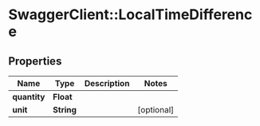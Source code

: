 # SwaggerClient::LocalTimeDifference

## Properties
Name | Type | Description | Notes
------------ | ------------- | ------------- | -------------
**quantity** | **Float** |  | 
**unit** | **String** |  | [optional] 



